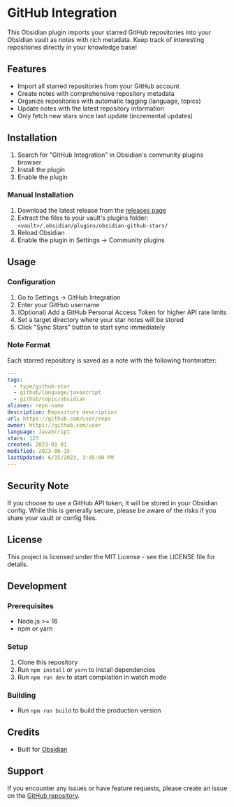 # GitHub Integration

This Obsidian plugin imports your starred GitHub repositories into your Obsidian vault as notes with rich metadata. Keep track of interesting repositories directly in your knowledge base!

## Features

- Import all starred repositories from your GitHub account
- Create notes with comprehensive repository metadata
- Organize repositories with automatic tagging (language, topics)
- Update notes with the latest repository information
- Only fetch new stars since last update (incremental updates)

## Installation

1. Search for "GitHub Integration" in Obsidian's community plugins browser
2. Install the plugin
3. Enable the plugin

### Manual Installation

1. Download the latest release from the [releases page](https://github.com/YourUsername/obsidian-github-stars/releases)
2. Extract the files to your vault's plugins folder: `<vault>/.obsidian/plugins/obsidian-github-stars/`
3. Reload Obsidian
4. Enable the plugin in Settings → Community plugins

## Usage

### Configuration

1. Go to Settings → GitHub Integration
2. Enter your GitHub username
3. (Optional) Add a GitHub Personal Access Token for higher API rate limits
4. Set a target directory where your star notes will be stored
5. Click "Sync Stars" button to start sync immediately

### Note Format

Each starred repository is saved as a note with the following frontmatter:

```yaml
---
tags:
  - type/github-star
  - github/language/javascript
  - github/topic/obsidian
aliases: repo-name
description: Repository description
url: https://github.com/user/repo
owner: https://github.com/user
language: JavaScript
stars: 123
created: 2023-01-01
modified: 2023-06-15
lastUpdated: 6/15/2023, 3:45:00 PM
---
```

## Security Note

If you choose to use a GitHub API token, it will be stored in your Obsidian config. While this is generally secure, please be aware of the risks if you share your vault or config files.

## License

This project is licensed under the MIT License - see the LICENSE file for details.

## Development

### Prerequisites

- Node.js >= 16
- npm or yarn

### Setup

1. Clone this repository
2. Run `npm install` or `yarn` to install dependencies
3. Run `npm run dev` to start compilation in watch mode

### Building

- Run `npm run build` to build the production version

## Credits

- Built for [Obsidian](https://obsidian.md)

## Support

If you encounter any issues or have feature requests, please create an issue on the [GitHub repository](https://github.com/kazhuravlev/obsidian-github).
